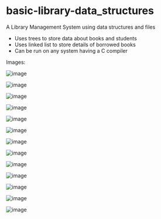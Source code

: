 # basic-library-data_structures
A Library Management System using data structures and files

- Uses trees to store data about books and students
- Uses linked list to store details of borrowed books
- Can be run on any system having a C compiler

Images:

![image](https://github.com/abarkat99/basic-library-data_structures/blob/master/1.PNG)

![image](https://github.com/abarkat99/basic-library-data_structures/blob/master/2.PNG)

![image](https://github.com/abarkat99/basic-library-data_structures/blob/master/3.PNG)

![image](https://github.com/abarkat99/basic-library-data_structures/blob/master/4.PNG)

![image](https://github.com/abarkat99/basic-library-data_structures/blob/master/5.PNG)

![image](https://github.com/abarkat99/basic-library-data_structures/blob/master/6.PNG)

![image](https://github.com/abarkat99/basic-library-data_structures/blob/master/7.PNG)

![image](https://github.com/abarkat99/basic-library-data_structures/blob/master/8.PNG)

![image](https://github.com/abarkat99/basic-library-data_structures/blob/master/9.PNG)

![image](https://github.com/abarkat99/basic-library-data_structures/blob/master/10.PNG)

![image](https://github.com/abarkat99/basic-library-data_structures/blob/master/11.PNG)

![image](https://github.com/abarkat99/basic-library-data_structures/blob/master/12.PNG)

![image](https://github.com/abarkat99/basic-library-data_structures/blob/master/13.PNG)
